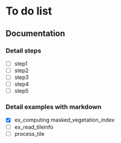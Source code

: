 # To do list
## Documentation
### Detail steps
- [ ] step1
- [ ] step2
- [ ] step3
- [ ] step4
- [ ] step5
### Detail examples with markdown
- [x] ex_computing masked_vegetation_index
- [ ] ex_read_tileinfo
- [ ] process_tile
